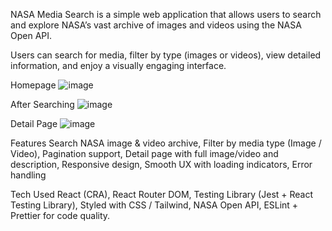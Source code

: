 NASA Media Search is a simple web application that allows users to search and explore NASA’s vast archive of images and videos using the NASA Open API.

Users can search for media, filter by type (images or videos), view detailed information, and enjoy a visually engaging interface.

Homepage
![image](https://github.com/user-attachments/assets/9505cf03-1d5d-46c0-be30-5cef929c96fc)

After Searching
![image](https://github.com/user-attachments/assets/779a4264-15db-4127-bd5a-3472a07b82c1)

Detail Page
![image](https://github.com/user-attachments/assets/bf860299-5dea-4fd0-8455-1ad56046506b)

Features
Search NASA image & video archive, Filter by media type (Image / Video), Pagination support, Detail page with full image/video and description, Responsive design, Smooth UX with loading indicators, Error handling

Tech Used
React (CRA), React Router DOM, Testing Library (Jest + React Testing Library), Styled with CSS / Tailwind, NASA Open API, ESLint + Prettier for code quality.



